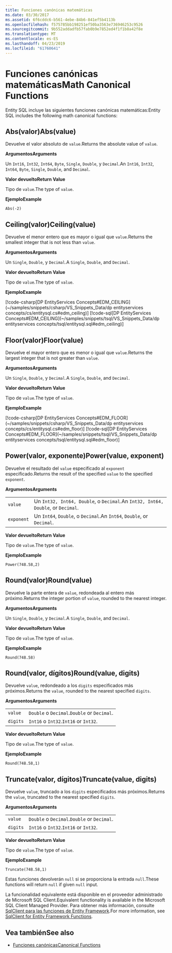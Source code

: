 ```yaml
---
title: Funciones canónicas matemáticas
ms.date: 03/30/2017
ms.assetid: 6f6cddc6-b561-4ebe-84b6-841ef5b4113b
ms.openlocfilehash: f575785bb198251ef50ba3563e736946253c9526
ms.sourcegitcommit: 9b552addadfb57fab0b9e7852ed4f1f1b8a42f8e
ms.translationtype: MT
ms.contentlocale: es-ES
ms.lasthandoff: 04/23/2019
ms.locfileid: "61760641"
---
```

# <a name="math-canonical-functions"></a><span data-ttu-id="f95a2-102">Funciones canónicas matemáticas</span><span class="sxs-lookup"><span data-stu-id="f95a2-102">Math Canonical Functions</span></span>

<span data-ttu-id="f95a2-103">Entity SQL incluye las siguientes funciones canónicas matemáticas:</span><span class="sxs-lookup"><span data-stu-id="f95a2-103">Entity SQL includes the following math canonical functions:</span></span>
  
## <a name="absvalue"></a><span data-ttu-id="f95a2-104">Abs(valor)</span><span class="sxs-lookup"><span data-stu-id="f95a2-104">Abs(value)</span></span>

<span data-ttu-id="f95a2-105">Devuelve el valor absoluto de `value`.</span><span class="sxs-lookup"><span data-stu-id="f95a2-105">Returns the absolute value of `value`.</span></span>

<span data-ttu-id="f95a2-106">**Argumentos**</span><span class="sxs-lookup"><span data-stu-id="f95a2-106">**Arguments**</span></span>

<span data-ttu-id="f95a2-107">Un `Int16`, `Int32`, `Int64`, `Byte`, `Single`, `Double`, y `Decimal`.</span><span class="sxs-lookup"><span data-stu-id="f95a2-107">An `Int16`, `Int32`, `Int64`, `Byte`, `Single`, `Double`, and `Decimal`.</span></span>

<span data-ttu-id="f95a2-108">**Valor devuelto**</span><span class="sxs-lookup"><span data-stu-id="f95a2-108">**Return Value**</span></span>

<span data-ttu-id="f95a2-109">Tipo de `value`.</span><span class="sxs-lookup"><span data-stu-id="f95a2-109">The type of `value`.</span></span>

<span data-ttu-id="f95a2-110">**Ejemplo**</span><span class="sxs-lookup"><span data-stu-id="f95a2-110">**Example**</span></span>

`Abs(-2)`

## <a name="ceilingvalue"></a><span data-ttu-id="f95a2-111">Ceiling(valor)</span><span class="sxs-lookup"><span data-stu-id="f95a2-111">Ceiling(value)</span></span>

<span data-ttu-id="f95a2-112">Devuelve el menor entero que es mayor o igual que `value`.</span><span class="sxs-lookup"><span data-stu-id="f95a2-112">Returns the smallest integer that is not less than `value`.</span></span>

<span data-ttu-id="f95a2-113">**Argumentos**</span><span class="sxs-lookup"><span data-stu-id="f95a2-113">**Arguments**</span></span>

<span data-ttu-id="f95a2-114">Un `Single`, `Double`, y `Decimal`.</span><span class="sxs-lookup"><span data-stu-id="f95a2-114">A `Single`, `Double`, and `Decimal`.</span></span>

<span data-ttu-id="f95a2-115">**Valor devuelto**</span><span class="sxs-lookup"><span data-stu-id="f95a2-115">**Return Value**</span></span>

<span data-ttu-id="f95a2-116">Tipo de `value`.</span><span class="sxs-lookup"><span data-stu-id="f95a2-116">The type of `value`.</span></span>

<span data-ttu-id="f95a2-117">**Ejemplo**</span><span class="sxs-lookup"><span data-stu-id="f95a2-117">**Example**</span></span>

[!code-csharp[DP EntityServices Concepts#EDM_CEILING](~/samples/snippets/csharp/VS_Snippets_Data/dp entityservices concepts/cs/entitysql.cs#edm_ceiling)]
[!code-sql[DP EntityServices Concepts#EDM_CEILING](~/samples/snippets/tsql/VS_Snippets_Data/dp entityservices concepts/tsql/entitysql.sql#edm_ceiling)]

## <a name="floorvalue"></a><span data-ttu-id="f95a2-118">Floor(valor)</span><span class="sxs-lookup"><span data-stu-id="f95a2-118">Floor(value)</span></span>

<span data-ttu-id="f95a2-119">Devuelve el mayor entero que es menor o igual que `value`.</span><span class="sxs-lookup"><span data-stu-id="f95a2-119">Returns the largest integer that is not greater than `value`.</span></span>

<span data-ttu-id="f95a2-120">**Argumentos**</span><span class="sxs-lookup"><span data-stu-id="f95a2-120">**Arguments**</span></span>

<span data-ttu-id="f95a2-121">Un `Single`, `Double`, y `Decimal`.</span><span class="sxs-lookup"><span data-stu-id="f95a2-121">A `Single`, `Double`, and `Decimal`.</span></span>

<span data-ttu-id="f95a2-122">**Valor devuelto**</span><span class="sxs-lookup"><span data-stu-id="f95a2-122">**Return Value**</span></span>

<span data-ttu-id="f95a2-123">Tipo de `value`.</span><span class="sxs-lookup"><span data-stu-id="f95a2-123">The type of `value`.</span></span>

<span data-ttu-id="f95a2-124">**Ejemplo**</span><span class="sxs-lookup"><span data-stu-id="f95a2-124">**Example**</span></span>

[!code-csharp[DP EntityServices Concepts#EDM_FLOOR](~/samples/snippets/csharp/VS_Snippets_Data/dp entityservices concepts/cs/entitysql.cs#edm_floor)]
[!code-sql[DP EntityServices Concepts#EDM_FLOOR](~/samples/snippets/tsql/VS_Snippets_Data/dp entityservices concepts/tsql/entitysql.sql#edm_floor)]

## <a name="powervalue-exponent"></a><span data-ttu-id="f95a2-125">Power(valor, exponente)</span><span class="sxs-lookup"><span data-stu-id="f95a2-125">Power(value, exponent)</span></span>

<span data-ttu-id="f95a2-126">Devuelve el resultado del `value` especificado al `exponent` especificado.</span><span class="sxs-lookup"><span data-stu-id="f95a2-126">Returns the result of the specified `value` to the specified `exponent`.</span></span>

<span data-ttu-id="f95a2-127">**Argumentos**</span><span class="sxs-lookup"><span data-stu-id="f95a2-127">**Arguments**</span></span>

|  |  |
|--|--|
|`value` | <span data-ttu-id="f95a2-128">Un `Int32, Int64, Double`, o `Decimal`.</span><span class="sxs-lookup"><span data-stu-id="f95a2-128">An `Int32, Int64, Double`, or `Decimal`.</span></span> |
|`exponent` | <span data-ttu-id="f95a2-129">Un `Int64`, `Double`, o `Decimal`.</span><span class="sxs-lookup"><span data-stu-id="f95a2-129">An `Int64`, `Double`, or `Decimal`.</span></span> |

<span data-ttu-id="f95a2-130">**Valor devuelto**</span><span class="sxs-lookup"><span data-stu-id="f95a2-130">**Return Value**</span></span>

<span data-ttu-id="f95a2-131">Tipo de `value`.</span><span class="sxs-lookup"><span data-stu-id="f95a2-131">The type of `value`.</span></span>

<span data-ttu-id="f95a2-132">**Ejemplo**</span><span class="sxs-lookup"><span data-stu-id="f95a2-132">**Example**</span></span>

`Power(748.58,2)`

## <a name="roundvalue"></a><span data-ttu-id="f95a2-133">Round(valor)</span><span class="sxs-lookup"><span data-stu-id="f95a2-133">Round(value)</span></span>

<span data-ttu-id="f95a2-134">Devuelve la parte entera de `value`, redondeada al entero más próximo.</span><span class="sxs-lookup"><span data-stu-id="f95a2-134">Returns the integer portion of `value`, rounded to the nearest integer.</span></span>

<span data-ttu-id="f95a2-135">**Argumentos**</span><span class="sxs-lookup"><span data-stu-id="f95a2-135">**Arguments**</span></span>

<span data-ttu-id="f95a2-136">Un `Single`, `Double`, y `Decimal`.</span><span class="sxs-lookup"><span data-stu-id="f95a2-136">A `Single`, `Double`, and `Decimal`.</span></span>

<span data-ttu-id="f95a2-137">**Valor devuelto**</span><span class="sxs-lookup"><span data-stu-id="f95a2-137">**Return Value**</span></span>

<span data-ttu-id="f95a2-138">Tipo de `value`.</span><span class="sxs-lookup"><span data-stu-id="f95a2-138">The type of `value`.</span></span>

<span data-ttu-id="f95a2-139">**Ejemplo**</span><span class="sxs-lookup"><span data-stu-id="f95a2-139">**Example**</span></span>

`Round(748.58)`

## <a name="roundvalue-digits"></a><span data-ttu-id="f95a2-140">Round(valor, dígitos)</span><span class="sxs-lookup"><span data-stu-id="f95a2-140">Round(value, digits)</span></span>

<span data-ttu-id="f95a2-141">Devuelve `value`, redondeado a los `digits` especificados más próximos.</span><span class="sxs-lookup"><span data-stu-id="f95a2-141">Returns the `value`, rounded to the nearest specified `digits`.</span></span>

<span data-ttu-id="f95a2-142">**Argumentos**</span><span class="sxs-lookup"><span data-stu-id="f95a2-142">**Arguments**</span></span>

|  |  |
|--|--|
|`value`|<span data-ttu-id="f95a2-143">`Double` o `Decimal`.</span><span class="sxs-lookup"><span data-stu-id="f95a2-143">`Double` or `Decimal`.</span></span>|
|`digits`|<span data-ttu-id="f95a2-144">`Int16` o `Int32`.</span><span class="sxs-lookup"><span data-stu-id="f95a2-144">`Int16` or `Int32`.</span></span>|

<span data-ttu-id="f95a2-145">**Valor devuelto**</span><span class="sxs-lookup"><span data-stu-id="f95a2-145">**Return Value**</span></span>

<span data-ttu-id="f95a2-146">Tipo de `value`.</span><span class="sxs-lookup"><span data-stu-id="f95a2-146">The type of `value`.</span></span>

<span data-ttu-id="f95a2-147">**Ejemplo**</span><span class="sxs-lookup"><span data-stu-id="f95a2-147">**Example**</span></span>

`Round(748.58,1)`

## <a name="truncatevalue-digits"></a><span data-ttu-id="f95a2-148">Truncate(valor, dígitos)</span><span class="sxs-lookup"><span data-stu-id="f95a2-148">Truncate(value, digits)</span></span>

<span data-ttu-id="f95a2-149">Devuelve `value`, truncado a los `digits` especificados más próximos.</span><span class="sxs-lookup"><span data-stu-id="f95a2-149">Returns the `value`, truncated to the nearest specified `digits`.</span></span>

<span data-ttu-id="f95a2-150">**Argumentos**</span><span class="sxs-lookup"><span data-stu-id="f95a2-150">**Arguments**</span></span>

|  |  |
|--|--|
|`value`|<span data-ttu-id="f95a2-151">`Double` o `Decimal`.</span><span class="sxs-lookup"><span data-stu-id="f95a2-151">`Double` or `Decimal`.</span></span>|
|`digits`|<span data-ttu-id="f95a2-152">`Int16` o `Int32`.</span><span class="sxs-lookup"><span data-stu-id="f95a2-152">`Int16` or `Int32`.</span></span>|

<span data-ttu-id="f95a2-153">**Valor devuelto**</span><span class="sxs-lookup"><span data-stu-id="f95a2-153">**Return Value**</span></span>

<span data-ttu-id="f95a2-154">Tipo de `value`.</span><span class="sxs-lookup"><span data-stu-id="f95a2-154">The type of `value`.</span></span>

<span data-ttu-id="f95a2-155">**Ejemplo**</span><span class="sxs-lookup"><span data-stu-id="f95a2-155">**Example**</span></span>

`Truncate(748.58,1)`  
  
 <span data-ttu-id="f95a2-156">Estas funciones devolverán `null` si se proporciona la entrada `null`.</span><span class="sxs-lookup"><span data-stu-id="f95a2-156">These functions will return `null` if given `null` input.</span></span>  
  
 <span data-ttu-id="f95a2-157">La funcionalidad equivalente está disponible en el proveedor administrado de Microsoft SQL Client.</span><span class="sxs-lookup"><span data-stu-id="f95a2-157">Equivalent functionality is available in the Microsoft SQL Client Managed Provider.</span></span> <span data-ttu-id="f95a2-158">Para obtener más información, consulte [SqlClient para las funciones de Entity Framework](../../../../../../docs/framework/data/adonet/ef/sqlclient-for-ef-functions.md).</span><span class="sxs-lookup"><span data-stu-id="f95a2-158">For more information, see [SqlClient for Entity Framework Functions](../../../../../../docs/framework/data/adonet/ef/sqlclient-for-ef-functions.md).</span></span>  
  
## <a name="see-also"></a><span data-ttu-id="f95a2-159">Vea también</span><span class="sxs-lookup"><span data-stu-id="f95a2-159">See also</span></span>

- [<span data-ttu-id="f95a2-160">Funciones canónicas</span><span class="sxs-lookup"><span data-stu-id="f95a2-160">Canonical Functions</span></span>](../../../../../../docs/framework/data/adonet/ef/language-reference/canonical-functions.md)
